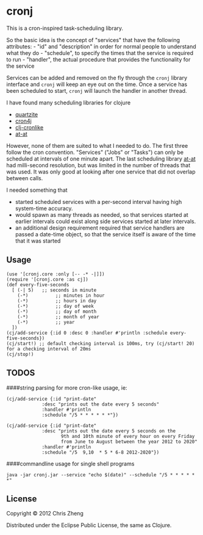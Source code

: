 # cronj

This is a cron-inspired task-scheduling library. 

So the basic idea is the concept of "services" that have the following attributes:
      - "id" and "description" in order for normal people to understand what they do
      - "schedule", to specify the times that the service is required to run
      - "handler", the actual procedure that provides the functionality for the service
      
Services can be added and removed on the fly through the `cronj` library interface and `cronj` will keep an eye out on the time. Once a service has been scheduled to start, `cronj` will launch the handler in another thread.

I have found many scheduling libraries for clojure
  - [quartzite](https://github.com/michaelklishin/quartzite)
  - [cron4j](http://www.sauronsoftware.it/projects/cron4j)
  - [clj-cronlike](https://github.com/kognate/clj-cronlike)
  - [at-at](https://github.com/overtone/at-at)

However, none of them are suited to what I needed to do. The first three follow the cron convention. "Services" ("Jobs" or "Tasks") can only be scheduled at intervals of one minute apart.  The last scheduling library [at-at](https://github.com/overtone/at-at) had milli-second resolution, but was limited in the number of threads that was used. It was only good at looking after one service that did not overlap between calls.

I needed something that 
  - started scheduled services with a per-second interval having high system-time accuracy.
  - would spawn as many threads as needed, so that services started at earlier intervals could exist along side services started at later intervals.
  - an additional design requirement required that service handlers are passed a date-time object, so that the service itself is aware of the time that it was started


## Usage
    (use '[cronj.core :only [-- -* -|]])
    (require '[cronj.core :as cj])
    (def every-five-seconds
      [ (-| 5)   ;; seconds in minute 
        (-*)          ;; minutes in hour
        (-*)          ;; hours in day
        (-*)          ;; day of week
        (-*)          ;; day of month
        (-*)          ;; month of year
        (-*)          ;; year
      ])
    (cj/add-service {:id 0 :desc 0 :handler #'println :schedule every-five-seconds})
    (cj/start!) ;; default checking interval is 100ms, try (cj/start! 20) for a checking interval of 20ms
    (cj/stop!)

## TODOS
####string parsing for more cron-like usage, ie: 

    (cj/add-service {:id "print-date" 
                 :desc "prints out the date every 5 seconds"  
                 :handler #'println 
                 :schedule "/5 * * * * * *"})

    (cj/add-service {:id "print-date" 
                 :desc "prints out the date every 5 seconds on the
                        9th and 10th minute of every hour on every Friday
                        from June to August between the year 2012 to 2020"  
                 :handler #'println 
                 :schedule "/5  9,10  * 5 * 6-8 2012-2020"})

####commandline usage for single shell programs

    java -jar cronj.jar --service "echo $(date)" --schedule "/5 * * * * * *"

## License
Copyright © 2012 Chris Zheng

Distributed under the Eclipse Public License, the same as Clojure.
